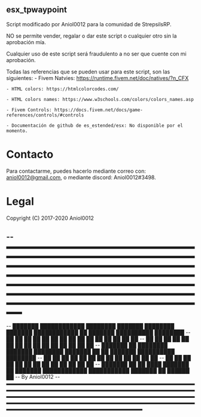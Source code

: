 ## esx_tpwaypoint

Script modificado por Aniol0012 para la comunidad de StrepsilsRP.

NO se permite vender, regalar o dar este script o cualquier otro sin la aprobación mía.

Cualquier uso de este script será fraudulento a no ser que cuente con mi aprobación.


Todas las referencias que se pueden usar para este script, son las siguientes:
	- Fivem Natvies: https://runtime.fivem.net/doc/natives/?n_CFX
	
	- HTML colors: https://htmlcolorcodes.com/
	
	- HTML colors names: https://www.w3schools.com/colors/colors_names.asp
	
	- Fivem Controls: https://docs.fivem.net/docs/game-references/controls/#controls
	
	- Documentación de github de es_estended/esx: No disponible por el momento.
	

# Contacto

Para contactarme, puedes hacerlo mediante correo con: aniol0012@gmail.com, o mediante discord: Aniol0012#3498.

# Legal

Copyright (C) 2017-2020 Aniol0012

--▬▬▬▬▬▬▬▬▬▬▬▬▬▬▬▬▬▬▬▬▬▬▬▬▬▬▬▬▬▬▬▬▬▬▬▬▬▬▬▬▬▬▬▬▬▬▬▬▬▬▬▬▬▬▬▬▬▬▬▬▬▬▬▬▬▬▬▬▬▬▬▬▬▬▬▬▬▬▬▬▬▬▬▬▬▬▬▬▬▬▬▬▬▬▬▬▬▬▬▬▬▬▬▬▬▬▬▬▬▬▬▬▬▬▬▬▬▬▬▬▬▬▬▬▬▬▬▬▬▬▬▬▬▬▬▬▬▬▬▬▬▬▬▬▬▬▬▬▬▬▬▬▬▬▬▬▬▬▬▬▬▬▬▬▬▬▬▬▬▬
--
--			  ███████	████████████	████████	███████		████████	███████		████████████	██				███████			  ██████████	████████
--			  ██			 ██			██	  ██	██			██	  ██	██			     ██    		██				██ 				  ██	  ██	██	  ██
--			  ██			 ██			██	  ██	██			██    ██	██			     ██			██				██				  ██	  ██	██	  ██
--			  ███████	 	 ██			████████	███████		████████	███████	         ██ 		██				███████			  ██████████	████████
--				   ██		 ██			██  ██		██			██				 ██	         ██			██					 ██			  ██  ██		██
--				   ██ 		 ██			██  ██		██			██				 ██	         ██ 		██ 				     ██   		  ██  ██		██
--			  ███████		 ██			██	████	███████		██			███████		████████████	███████████		███████			  ██  ██████	██
--																																								By Aniol0012
--▬▬▬▬▬▬▬▬▬▬▬▬▬▬▬▬▬▬▬▬▬▬▬▬▬▬▬▬▬▬▬▬▬▬▬▬▬▬▬▬▬▬▬▬▬▬▬▬▬▬▬▬▬▬▬▬▬▬▬▬▬▬▬▬▬▬▬▬▬▬▬▬▬▬▬▬▬▬▬▬▬▬▬▬▬▬▬▬▬▬▬▬▬▬▬▬▬▬▬▬▬▬▬▬▬▬▬▬▬▬▬▬▬▬▬▬▬▬▬▬▬▬▬▬▬▬▬▬▬▬▬▬▬▬▬▬▬▬▬▬▬▬▬▬▬▬▬▬▬▬▬▬▬▬▬▬▬▬▬▬▬▬▬▬▬▬▬▬▬▬